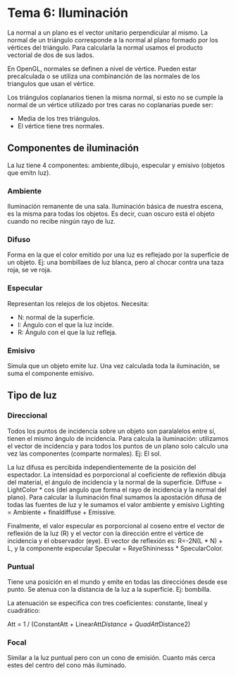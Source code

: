 # Tema 6: Iluminación

La normal a un plano es el vector unitario perpendicular al mismo. La normal de un triángulo corresponde a la normal al plano formado por los vértices del triángulo. Para calcularla la normal usamos el producto vectorial de dos de sus lados.

En OpenGL, normales se definen a nivel de vértice. Pueden estar precalculada o se utiliza una combinanción de las normales de los triangulos que usan el vértice.

Los triángulos coplanarios tienen la misma normal, si esto no se cumple la normal de un vértice utilizado por tres caras no coplanarias puede ser:
- Media de los tres triángulos.
- El vértice tiene tres normales.


## Componentes de iluminación

La luz tiene 4 componentes: ambiente,dibujo, especular y emisivo (objetos que emitn luz). 

### Ambiente

Iluminación remanente de una sala. Iluminación básica de nuestra escena, es la misma para todas los objetos. Es decir, cuan oscuro está el objeto cuando no recibe ningún rayo de luz.

### Difuso

Forma en la que el color emitido por una luz es reflejado por la superficie de un objeto. Ej: una bombillaes de luz blanca, pero al chocar contra una taza roja, se ve roja.

### Especular

Representan los relejos de los objetos. Necesita:

- N: normal de la superficie.
- I: Ángulo con el que la luz incide.
- R: Ángulo con el que la luz refleja.

### Emisivo

Simula que un objeto emite luz. Una vez calculada toda la iluminación, se suma el componente emisivo. 

## Tipo de luz
### Direccional

Todos los puntos de incidencia sobre un objeto son paralalelos entre sí, tienen el mismo ángulo de incidencia. Para calcula la iluminación: utilizamos el vector de incidencia y para todos los puntos de un plano solo calculo una vez las componentes (comparte normales). Ej: El sol.

La luz difusa es percibida independientemente de la posición del espectador. La intensidad es porporcional al coeficiente de reflexión dibuja del material, el ángulo de incidencia y la normal de la superficie. Diffuse = LightColor * cos (del angulo que forma el rayo de incidencia y la normal del plano). Para calcular la iluminación final sumamos la apostación difusa de todas las fuentes de luz y le sumamos el valor ambiente y emisivo Lighting = Ambiente + finaldiffuse + Emissive.

Finalmente, el valor especular es porporcional al coseno entre el vector de reflexión de la luz (R) y el vector con la dirección entre el vértice de incidencia y el observador (eye). El vector de reflexión es: R=-2N(L * N) + L, y la componente especular Specular = R*eye*Shininesss * SpecularColor.

### Puntual

Tiene una posición en el mundo y emite en todas las direcciónes desde ese punto. Se atenua con la distancia de la luz a la superficie. Ej: bombilla.

La atenuación se especifica con tres coeficientes: constante, lineal y cuadrático:

Att = 1 / (ConstantAtt + LinearAtt*Distance + QuadAtt*Distance2)

### Focal

Similar a la luz puntual pero con un cono de emisión. Cuanto más cerca estes del centro del cono más iluminado. 
